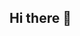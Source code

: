 ## Hi there 👋

<!--
**ALLEYandBERN** is a ✨ _special_ ✨ repository because its `README.md` (this file) appears on your GitHub profile.

Here are some ideas to get you started:

- 🔭 I’m currently living with a cat and a dog ...
-->
